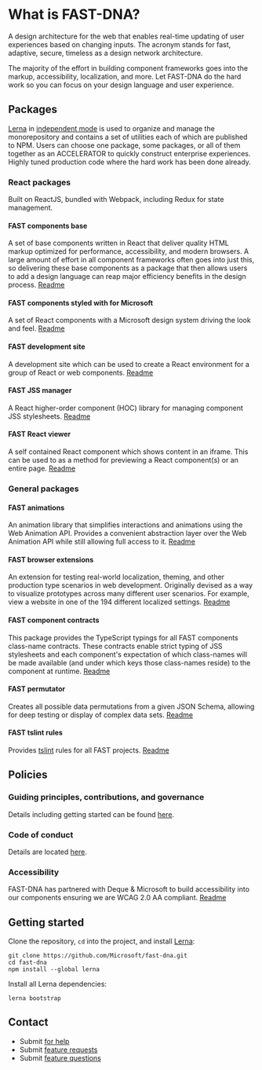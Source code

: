 # What is FAST-DNA?
A design architecture for the web that enables real-time updating of user experiences based on changing inputs. The acronym stands for fast, adaptive, secure, timeless as a design network architecture.

The majority of the effort in building component frameworks goes into the markup, accessibility, localization, and more. Let FAST-DNA do the hard work so you can focus on your design language and user experience.


## Packages
[Lerna](https://github.com/lerna/lerna) in [independent mode](https://github.com/lerna/lerna#independent-mode---independent) is used to organize and manage the monorepository and contains a set of utilities each of which are published to NPM. Users can choose one package, some packages, or all of them together as an ACCELERATOR to quickly construct enterprise experiences. Highly tuned production code where the hard work has been done already.


### React packages
Built on ReactJS, bundled with Webpack, including Redux for state management.

#### FAST components base
A set of base components written in React that deliver quality HTML markup optimized for performance, accessibility, and modern browsers. A large amount of effort in all component frameworks often goes into just this, so delivering these base components as a package that then allows users to add a design language can reap major efficiency benefits in the design process. [Readme](https://github.com/Microsoft/fast-dna/tree/master/packages/fast-components-react-base)

#### FAST components styled with for Microsoft
A set of React components with a Microsoft design system driving the look and feel. [Readme](https://github.com/Microsoft/fast-dna/tree/master/packages/fast-components-react-msft)

#### FAST development site
A development site which can be used to create a React environment for a group of React or web components. [Readme](https://github.com/Microsoft/fast-dna/tree/master/packages/fast-development-site-react)

#### FAST JSS manager
A React higher-order component (HOC) library for managing component JSS stylesheets. [Readme](https://github.com/Microsoft/fast-dna/tree/master/packages/fast-jss-manager-react)

#### FAST React viewer
A self contained React component which shows content in an iframe. This can be used to as a method for previewing a React component(s) or an entire page. [Readme](https://github.com/Microsoft/fast-dna/tree/master/packages/fast-viewer)


### General packages
#### FAST animations
An animation library that simplifies interactions and animations using the Web Animation API. Provides a convenient abstraction layer over the Web Animation API while still allowing full access to it. [Readme](https://github.com/Microsoft/fast-dna/tree/master/packages/fast-animation)

#### FAST browser extensions
An extension for testing real-world localization, theming, and other production type scenarios in web development. Originally devised as a way to visualize prototypes across many different user scenarios. For example, view a website in one of the 194 different localized settings. [Readme](https://github.com/Microsoft/fast-dna/tree/master/packages/fast-browser-extentions)

#### FAST component contracts
This package provides the TypeScript typings for all FAST components class-name contracts. These contracts enable strict typing of JSS stylesheets and each component's expectation of which class-names will be made available (and under which keys those class-names reside) to the component at runtime. [Readme](https://github.com/Microsoft/fast-dna/tree/master/packages/fast-components-class-name-contracts)

#### FAST permutator
Creates all possible data permutations from a given JSON Schema, allowing for deep testing or display of complex data sets. [Readme](https://github.com/Microsoft/fast-dna/tree/master/packages/fast-permutator)

#### FAST tslint rules
Provides [tslint](https://github.com/palantir/tslint) rules for all FAST projects. [Readme](https://github.com/Microsoft/fast-dna/tree/master/packages/fast-tslint-rules)


## Policies
### Guiding principles, contributions, and governance
Details including getting started can be found [here](https://github.com/Microsoft/fast-dna/blob/master/CONTRIBUTING.md).

### Code of conduct
Details are located [here](https://github.com/Microsoft/fast-dna/blob/master/CODE_OF_CONDUCT.md).

### Accessibility
FAST-DNA has partnered with Deque & Microsoft to build accessibility into our components ensuring we are WCAG 2.0 AA compliant. [Readme](https://github.com/Microsoft/fast-dna/wiki/Accessibility)

## Getting started
Clone the repository, `cd` into the project, and install [Lerna](https://github.com/lerna/lerna):

```shell
git clone https://github.com/Microsoft/fast-dna.git
cd fast-dna
npm install --global lerna
```

Install all Lerna dependencies:
```shell
lerna bootstrap
```

## Contact
* Submit [for help](https://stackoverflow.com/questions/tagged/fast-dna) 
* Submit [feature requests](https://github.com/Microsoft/fast-dna/issues/new?labels=feature%20:%20request)
* Submit [feature questions](https://github.com/Microsoft/fast-dna/issues/new?labels=feature%20:%20question)